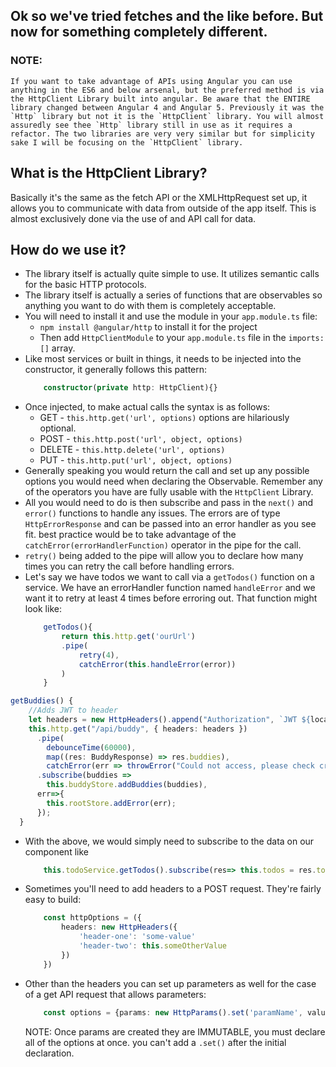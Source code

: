 ## Ok so we've tried fetches and the like before. But now for something completely different.
### NOTE:
    If you want to take advantage of APIs using Angular you can use anything in the ES6 and below arsenal, but the preferred method is via the HttpClient Library built into angular. Be aware that the ENTIRE library changed between Angular 4 and Angular 5. Previously it was the `Http` library but not it is the `HttpClient` library. You will almost assuredly see thee `Http` library still in use as it requires a refactor. The two libraries are very very similar but for simplicity sake I will be focusing on the `HttpClient` library.

## What is the HttpClient Library?
Basically it's the same as the fetch API or the XMLHttpRequest set up, it allows you to communicate with data from outside of the app itself. This is almost exclusively done via the use of 
and API call for data. 

## How do we use it?
* The library itself is actually quite simple to use. It utilizes semantic calls for the basic HTTP protocols. 
* The library itself is actually a series of functions that are observables so anything you want to do with them is completely acceptable.
* You will need to install it and use the module in your `app.module.ts` file:
    * `npm install @angular/http` to install it for the project
    * Then add `HttpClientModule` to your `app.module.ts` file in the `imports:[]` array.
* Like most services or built in things, it needs to be injected into the constructor, it generally follows this pattern: 
    ``` typescript
        constructor(private http: HttpClient){}
    ```
* Once injected, to make actual calls the syntax is as follows: 
    * GET - `this.http.get('url', options)` options are hilariously optional.
    * POST - `this.http.post('url', object, options)`
    * DELETE - `this.http.delete('url', options)`
    * PUT - `this.http.put('url', object, options)`
* Generally speaking you would return the call and set up any possible options you would need when declaring the Observable. Remember any of the operators you have are fully usable with the `HttpClient` Library.
* All you would need to do is then subscribe and pass in the `next()` and `error()` functions to handle any issues. The errors are of type `HttpErrorResponse` and can be passed into an error handler as you see fit. best practice would be to take advantage of the `catchError(errorHandlerFunction)` operator in the pipe for the call.
* `retry()` being added to the pipe will allow you to declare how many times you can retry the call before handling errors. 
* Let's say we have todos we want to call via a `getTodos()` function on a service. We have an errorHandler function named `handleError` and we want it to retry at least 4 times before erroring out. That function might look like: 
    ``` typescript
        getTodos(){
            return this.http.get('ourUrl')
            .pipe(
                retry(4),
                catchError(this.handleError(error))
            )
        }
    ```
``` typescript
getBuddies() {
    //Adds JWT to header
    let headers = new HttpHeaders().append("Authorization", `JWT ${localStorage.getItem("authToken")}`);
    this.http.get("/api/buddy", { headers: headers })
      .pipe(
        debounceTime(60000),
        map((res: BuddyResponse) => res.buddies),
        catchError(err => throwError("Could not access, please check credentials and try again.")))
      .subscribe(buddies => 
        this.buddyStore.addBuddies(buddies), 
      err=>{
        this.rootStore.addError(err);
      });
  }
```
* With the above, we would simply need to subscribe to the data on our component like 
    ``` typescript
        this.todoService.getTodos().subscribe(res=> this.todos = res.todos); //or whatever key the response is on.
    ```
* Sometimes you'll need to add headers to a POST request. They're fairly easy to build:
    ``` typescript
        const httpOptions = ({
            headers: new HttpHeaders({
                'header-one': 'some-value'
                'header-two': this.someOtherValue
            })
        })
    ```
* Other than the headers you can set up parameters as well for the case of a get API request that allows parameters: 
    ``` typescript
        const options = {params: new HttpParams().set('paramName', value)}
    ```
    NOTE: Once params are created they are IMMUTABLE, you must declare all of the options at once. you can't add a `.set()` after the initial declaration.
